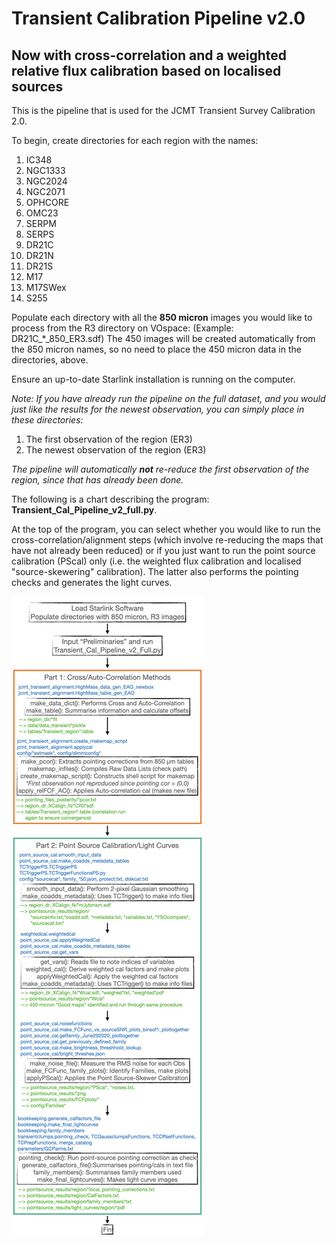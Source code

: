 # Transient Calibration Pipeline v2.0
## Now with cross-correlation and a weighted relative flux calibration based on localised sources
 
This is the pipeline that is used for the JCMT Transient Survey Calibration 2.0. 

To begin, create directories for each region with the names:

1. IC348
1. NGC1333
1. NGC2024
1. NGC2071
1. OPHCORE
1. OMC23
1. SERPM
1. SERPS
1. DR21C
1. DR21N
1. DR21S
1. M17
1. M17SWex
1. S255

Populate each directory with all the **850 micron** images you would like to process from the R3 directory on VOspace: (Example: DR21C_*_850_ER3.sdf)
The 450 images will be created automatically from the 850 micron names, so no need to place the 450 micron data in the directories, above.

Ensure an up-to-date Starlink installation is running on the computer.

*Note: If you have already run the pipeline on the full dataset, and you would just like the results for the newest observation, you can simply place
in these directories:*

1. The first observation of the region (ER3)
1. The newest observation of the region (ER3)

*The pipeline will automatically **not** re-reduce the first observation of the region, since that has already been done.*

The following is a chart describing the program: **Transient_Cal_Pipeline_v2_full.py**.

At the top of the program, you can select whether you would like to run the cross-correlation/alignment steps (which involve re-reducing the maps that have not already been reduced)
or if you just want to run the point source calibration (PScal) only (i.e. the weighted flux calibration and localised "source-skewering" calibration). The latter also
performs the pointing checks and generates the light curves.

![image info](./TransientPipelineFlowChart.png)
